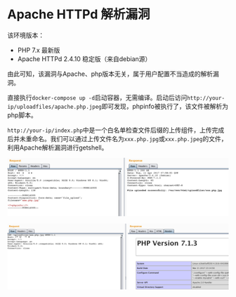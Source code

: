 # Apache HTTPd 解析漏洞

该环境版本：

- PHP 7.x 最新版
- Apache HTTPd 2.4.10 稳定版（来自debian源）

由此可知，该漏洞与Apache、php版本无关，属于用户配置不当造成的解析漏洞。

直接执行`docker-compose up -d`启动容器，无需编译。启动后访问`http://your-ip/uploadfiles/apache.php.jpeg`即可发现，phpinfo被执行了，该文件被解析为php脚本。

`http://your-ip/index.php`中是一个白名单检查文件后缀的上传组件，上传完成后并未重命名。我们可以通过上传文件名为`xxx.php.jpg`或`xxx.php.jpeg`的文件，利用Apache解析漏洞进行getshell。

![](1.png)

![](2.png)